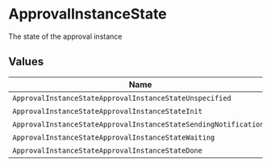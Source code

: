 # ApprovalInstanceState

The state of the approval instance


## Values

| Name                                                             | Value                                                            |
| ---------------------------------------------------------------- | ---------------------------------------------------------------- |
| `ApprovalInstanceStateApprovalInstanceStateUnspecified`          | APPROVAL_INSTANCE_STATE_UNSPECIFIED                              |
| `ApprovalInstanceStateApprovalInstanceStateInit`                 | APPROVAL_INSTANCE_STATE_INIT                                     |
| `ApprovalInstanceStateApprovalInstanceStateSendingNotifications` | APPROVAL_INSTANCE_STATE_SENDING_NOTIFICATIONS                    |
| `ApprovalInstanceStateApprovalInstanceStateWaiting`              | APPROVAL_INSTANCE_STATE_WAITING                                  |
| `ApprovalInstanceStateApprovalInstanceStateDone`                 | APPROVAL_INSTANCE_STATE_DONE                                     |